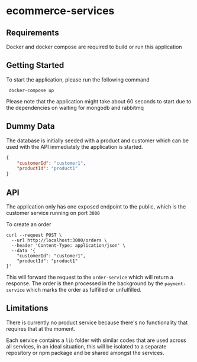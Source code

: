 # ecommerce-services

## Requirements
Docker and docker compose are required to build or run this application

## Getting Started
To start the application, please run the following command

```shell script
 docker-compose up 
```

Please note that the application might take about 60 seconds to start due to the dependencies on waiting for mongodb and rabbitmq

## Dummy Data
The database is initially seeded with a product and customer which can be used with the API immediately the application is started.

```json
{
	"customerId": "customer1",
	"productId": "product1"
}
```
## API
The application only has one exposed endpoint to the public, which is the customer service running on port `3000`

To create an order
```shell script
curl --request POST \
  --url http://localhost:3000/orders \
  --header 'Content-Type: application/json' \
  --data '{
	"customerId": "customer1",
	"productId": "product1"
}'
```
This will forward the request to the `order-service` which will return a response.
The order is then processed in the background by the `payment-service` which marks the order as fulfilled or unfulfilled.

## Limitations
There is currently no product service because there's no functionality that requires that at the moment.

Each service contains a `lib` folder with similar codes that are used across all services, in an ideal situation, this will be isolated to a separate repository or npm package and be shared amongst the services.
 
